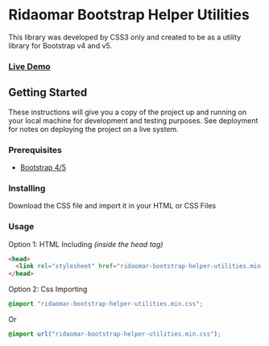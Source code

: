 # Ridaomar Bootstrap Helper Utilities

This library was developed by CSS3 only and created to be as a utility library for Bootstrap v4 and v5.

### [Live Demo](https://ridaomar.github.io/ridaomar-bootstrap-helper-utilities/examples/)


## Getting Started

These instructions will give you a copy of the project up and running on
your local machine for development and testing purposes. See deployment
for notes on deploying the project on a live system.

### Prerequisites

- [Bootstrap 4/5](https://getbootstrap.com)

### Installing

Download the CSS file and import it in your HTML or CSS Files


### Usage

Option 1: HTML Including _(inside the head tag)_

```html
<head>
  <link rel="stylesheet" href="ridaomar-bootstrap-helper-utilities.min.css">
</head>
```

Option 2: Css Importing

```css
@import "ridaomar-bootstrap-helper-utilities.min.css";
```

Or

```css
@import url("ridaomar-bootstrap-helper-utilities.min.css");
```
